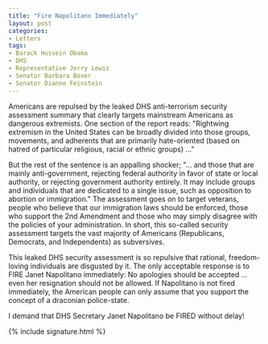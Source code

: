 ```yaml
---
title: "Fire Napolitano Immediately"
layout: post
categories:
- Letters
tags:
- Barack Hussein Obama
- DHS
- Representative Jerry Lewis
- Senator Barbara Boxer
- Senator Dianne Feinstein
---
```


Americans are repulsed by the leaked DHS anti-terrorism security assessment summary that clearly targets mainstream Americans as dangerous extremists. One section of the report reads: "Rightwing extremism in the United States can be broadly divided into those groups, movements, and adherents that are primarily hate-oriented (based on hatred of particular religious, racial or ethnic groups) ..."

But the rest of the sentence is an appalling shocker; "... and those that are mainly anti-government, rejecting federal authority in favor of state or local authority, or rejecting government authority entirely. It may include groups and individuals that are dedicated to a single issue, such as opposition to abortion or immigration." The assessment goes on to target veterans, people who believe that our immigration laws should be enforced, those who support the 2nd Amendment and those who may simply disagree with the policies of your administration. In short, this so-called security assessment targets the vast majority of Americans (Republicans, Democrats, and Independents) as subversives.

This leaked DHS security assessment is so repulsive that rational, freedom-loving individuals are disgusted by it. The only acceptable response is to FIRE Janet Napolitano immediately: No apologies should be accepted ... even her resignation should not be allowed. If Napolitano is not fired immediately, the American people can only assume that you support the concept of a draconian police-state.

I demand that DHS Secretary Janet Napolitano be FIRED without delay!

{% include signature.html %}
